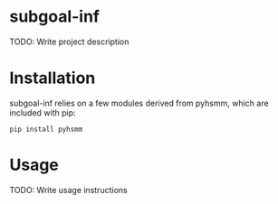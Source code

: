 # subgoal-inf

TODO: Write project description


# Installation

subgoal-inf relies on a few modules derived from pyhsmm, which are included with pip:
 
``` 
pip install pyhsmm
```


# Usage

TODO: Write usage instructions


